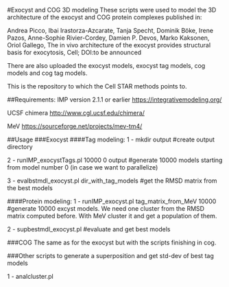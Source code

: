#Exocyst and COG 3D modeling
These scripts were used to model the 3D architecture of the exocyst and COG protein complexes published in:

Andrea Picco, Ibai Irastorza-Azcarate, Tanja Specht, Dominik Böke, Irene Pazos, Anne-Sophie Rivier-Cordey, Damien P. Devos, Marko Kaksonen, Oriol Gallego, The in vivo architecture of the exocyst provides structural basis for exocytosis, Cell; DOI:to be announced

There are also uploaded the exocyst models, exocyst tag models, cog models and cog tag models.

This is the repository to which the Cell STAR methods points to.

##Requirements:
IMP version 2.1.1 or earlier https://integrativemodeling.org/

UCSF chimera http://www.cgl.ucsf.edu/chimera/

MeV https://sourceforge.net/projects/mev-tm4/

##Usage
###Exocyst
####Tag modeling:
1 - mkdir output #create output directory

2 - runIMP_exocystTags.pl 10000 0 output #generate 10000 models starting from model number 0 (in case we want to parallelize)

3 - evalbstmdl_exocyst.pl dir_with_tag_models #get the RMSD matrix from the best models

####Protein modeling:
1 - runIMP_exocyst.pl tag_matrix_from_MeV 10000 #generate 10000 excyst models. We need one cluster from the RMSD matrix computed before. With MeV cluster it and get a population of them.

2 - supbestmdl_exocyst.pl   #evaluate and get best models

###COG
The same as for the exocyst but with the scripts finishing in cog.

###Other scripts
to generate a superposition and get std-dev of best tag models 

1 - analcluster.pl 
